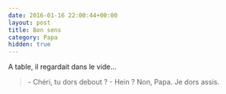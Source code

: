 ```yaml
---
date: 2016-01-16 22:00:44+00:00
layout: post
title: Bon sens
category: Papa
hidden: true
---
```


A table, il regardait dans le vide…

> \- Chéri, tu dors debout ?
> \- Hein ? Non, Papa. Je dors assis.
